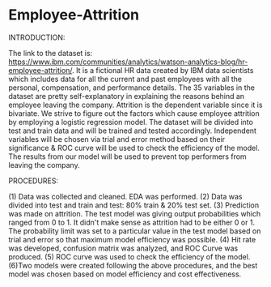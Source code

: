 # Employee-Attrition

INTRODUCTION:


The link to the dataset is: 
https://www.ibm.com/communities/analytics/watson-analytics-blog/hr-employee-attrition/. 
It is a fictional HR data created by IBM data scientists which includes data for all the current and past employees with all the personal, compensation, and performance details. The 35 variables in the dataset are pretty self-explanatory in explaining the reasons behind an employee leaving the company. Attrition is the dependent variable since it is bivariate. We strive to figure out the factors which cause employee attrition by employing a logistic regression model. The dataset will be divided into test and train data and will be trained and tested accordingly. Independent variables will be chosen via trial and error method based on their significance & ROC curve will be used to check the efficiency of the model. The results from our model will be used to prevent top performers from leaving the company.

PROCEDURES:


(1) Data was collected and cleaned. EDA was performed.
(2) Data was divided into test and train and test: 80% train & 20% test set.
(3) Prediction was made on attrition. The test model was giving output probabilities which ranged from 0 to 1. It didn't make sense as attrition had to be either 0 or 1. The probability limit was set to a particular value in the test model based on trial and error so that maximum model efficiency was possible.
(4) Hit rate was developed, confusion matrix was analyzed, and ROC Curve was produced.
(5) ROC curve was used to check the efficiency of the model.
(6)Two models were created following the above procedures, and the best model was chosen based on model efficiency and cost effectiveness.
